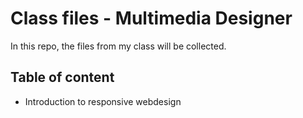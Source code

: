 # Class files - Multimedia Designer

In this repo, the files from my class will be collected.

## Table of content

- Introduction to responsive webdesign